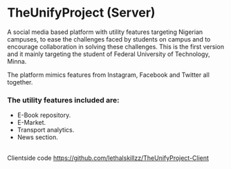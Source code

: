 # TheUnifyProject (Server)

 A social media based platform with utility features targeting Nigerian campuses, to ease the challenges faced by students on campus and to encourage collaboration in solving these challenges.  This is the first version and it mainly targeting the student of Federal University of Technology, Minna.
 
 The platform mimics features from Instagram, Facebook and Twitter all together.<br> 

### The utility features included are:<br>
 * E-Book repository.<br>
 * E-Market.<br>
 * Transport analytics.<br>
 * News section.<br><br>

Clientside code  https://github.com/lethalskillzz/TheUnifyProject-Client<br><br>
  
